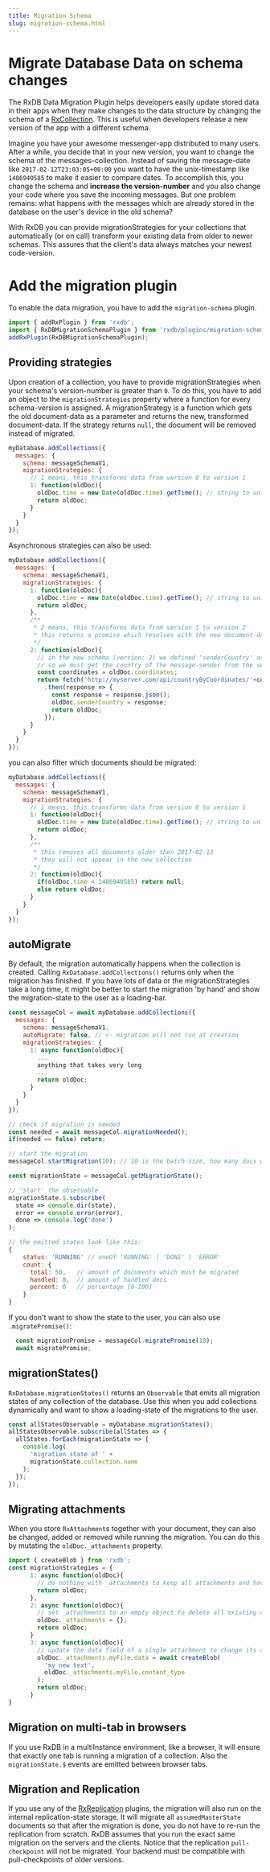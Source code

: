 ```yaml
---
title: Migration Schema
slug: migration-schema.html
---
```


# Migrate Database Data on schema changes

The RxDB Data Migration Plugin helps developers easily update stored data in their apps when they make changes to the data structure by changing the schema of a [RxCollection](./rx-collection.md). This is useful when developers release a new version of the app with a different schema.

Imagine you have your awesome messenger-app distributed to many users. After a while, you decide that in your new version, you want to change the schema of the messages-collection. Instead of saving the message-date like `2017-02-12T23:03:05+00:00` you want to have the unix-timestamp like `1486940585` to make it easier to compare dates. To accomplish this, you change the schema and **increase the version-number** and you also change your code where you save the incoming messages. But one problem remains: what happens with the messages which are already stored in the database on the user's device in the old schema?

With RxDB you can provide migrationStrategies for your collections that automatically (or on call) transform your existing data from older to newer schemas. This assures that the client's data always matches your newest code-version.


# Add the migration plugin

To enable the data migration, you have to add the `migration-schema` plugin.

```ts
import { addRxPlugin } from 'rxdb';
import { RxDBMigrationSchemaPlugin } from 'rxdb/plugins/migration-schema';
addRxPlugin(RxDBMigrationSchemaPlugin);
```


## Providing strategies

Upon creation of a collection, you have to provide migrationStrategies when your schema's version-number is greater than `0`. To do this, you have to add an object to the `migrationStrategies` property where a function for every schema-version is assigned. A migrationStrategy is a function which gets the old document-data as a parameter and returns the new, transformed document-data. If the strategy returns `null`, the document will be removed instead of migrated.


```javascript
myDatabase.addCollections({
  messages: {
    schema: messageSchemaV1,
    migrationStrategies: {
      // 1 means, this transforms data from version 0 to version 1
      1: function(oldDoc){
        oldDoc.time = new Date(oldDoc.time).getTime(); // string to unix
        return oldDoc;
      }
    }
  }
});
```

Asynchronous strategies can also be used:

```javascript
myDatabase.addCollections({
  messages: {
    schema: messageSchemaV1,
    migrationStrategies: {
      1: function(oldDoc){
        oldDoc.time = new Date(oldDoc.time).getTime(); // string to unix
        return oldDoc;
      },
      /**
       * 2 means, this transforms data from version 1 to version 2
       * this returns a promise which resolves with the new document-data
       */
      2: function(oldDoc){
        // in the new schema (version: 2) we defined 'senderCountry' as required field (string)
        // so we must get the country of the message-sender from the server
        const coordinates = oldDoc.coordinates;
        return fetch('http://myserver.com/api/countryByCoordinates/'+coordinates+'/')
          .then(response => {
            const response = response.json();
            oldDoc.senderCountry = response;
            return oldDoc;
          });
      }
    }
  }
});
```

you can also filter which documents should be migrated:

```js
myDatabase.addCollections({
  messages: {
    schema: messageSchemaV1,
    migrationStrategies: {
      // 1 means, this transforms data from version 0 to version 1
      1: function(oldDoc){
        oldDoc.time = new Date(oldDoc.time).getTime(); // string to unix
        return oldDoc;
      },
      /**
       * this removes all documents older then 2017-02-12
       * they will not appear in the new collection
       */
      2: function(oldDoc){
        if(oldDoc.time < 1486940585) return null;
        else return oldDoc;
      }
    }
  }
});
```

## autoMigrate

By default, the migration automatically happens when the collection is created. Calling `RxDatabase.addCollections()` returns only when the migration has finished.
If you have lots of data or the migrationStrategies take a long time, it might be better to start the migration 'by hand' and show the migration-state to the user as a loading-bar.

```javascript
const messageCol = await myDatabase.addCollections({
  messages: {
    schema: messageSchemaV1,
    autoMigrate: false, // <- migration will not run at creation
    migrationStrategies: {
      1: async function(oldDoc){
        ...
        anything that takes very long
        ...
        return oldDoc;
      }
    }
  }
});

// check if migration is needed
const needed = await messageCol.migrationNeeded();
if(needed == false) return;

// start the migration
messageCol.startMigration(10); // 10 is the batch-size, how many docs will run at parallel

const migrationState = messageCol.getMigrationState();

// 'start' the observable
migrationState.$.subscribe(
  state => console.dir(state),
  error => console.error(error),
  done => console.log('done')
);

// the emitted states look like this:
{
    status: 'RUNNING' // oneOf 'RUNNING' | 'DONE' | 'ERROR'
    count: {
      total: 50,   // amount of documents which must be migrated
      handled: 0,  // amount of handled docs
      percent: 0   // percentage [0-100]
    }
}

```

If you don't want to show the state to the user, you can also use `.migratePromise()`:
```js
  const migrationPromise = messageCol.migratePromise(10);
  await migratePromise;
```



## migrationStates()

`RxDatabase.migrationStates()` returns an `Observable` that emits all migration states of any collection of the database.
Use this when you add collections dynamically and want to show a loading-state of the migrations to the user.

```js
const allStatesObservable = myDatabase.migrationStates();
allStatesObservable.subscribe(allStates => {
  allStates.forEach(migrationState => {
    console.log(
      'migration state of ' +
      migrationState.collection.name
    );
  });
});
```

## Migrating attachments

When you store `RxAttachment`s together with your document, they can also be changed, added or removed while running the migration.
You can do this by mutating the `oldDoc._attachments` property.

```js
import { createBlob } from 'rxdb';
const migrationStrategies = {
      1: async function(oldDoc){
        // do nothing with _attachments to keep all attachments and have them in the new collection version.
        return oldDoc;
      },
      2: async function(oldDoc){
        // set _attachments to an empty object to delete all existing ones during the migration.
        oldDoc._attachments = {};
        return oldDoc;
      }
      3: async function(oldDoc){
        // update the data field of a single attachment to change its data. 
        oldDoc._attachments.myFile.data = await createBlob(
          'my new text',
          oldDoc._attachments.myFile.content_type
        );
        return oldDoc;
      }
}
```

## Migration on multi-tab in browsers

If you use RxDB in a multiInstance environment, like a browser, it will ensure that exactly one tab is running a migration of a collection.
Also the `migrationState.$` events are emitted between browser tabs.


## Migration and Replication

If you use any of the [RxReplication](./replication.md) plugins, the migration will also run on the internal replication-state storage. It will migrate all `assumedMasterState` documents
so that after the migration is done, you do not have to re-run the replication from scratch.
RxDB assumes that you run the exact same migration on the servers and the clients. Notice that the replication `pull-checkpoint` will not be migrated. Your backend must be compatible with pull-checkpoints of older versions.
